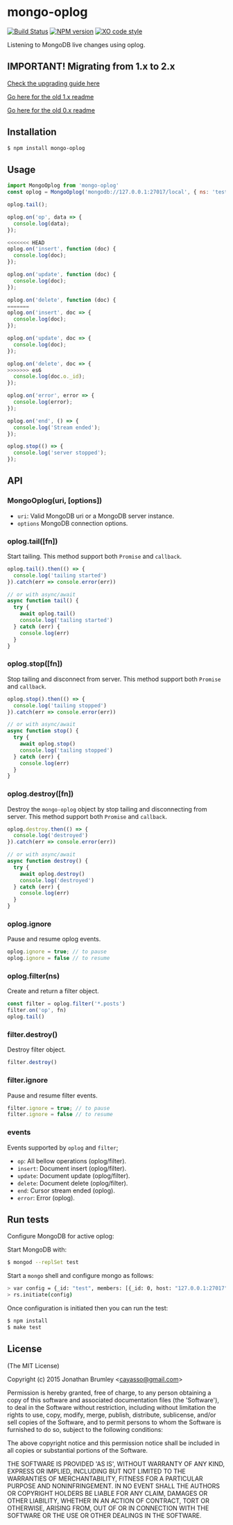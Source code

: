 # mongo-oplog

[![Build Status](https://img.shields.io/travis/cayasso/mongo-oplog/master.svg)](https://travis-ci.org/cayasso/mongo-oplog)
[![NPM version](https://img.shields.io/npm/v/mongo-oplog.svg)](https://www.npmjs.com/package/mongo-oplog)
[![XO code style](https://img.shields.io/badge/code_style-XO-5ed9c7.svg)](https://github.com/sindresorhus/xo)

Listening to MongoDB live changes using oplog.

## IMPORTANT! Migrating from 1.x to 2.x

[Check the upgrading guide here](https://github.com/cayasso/mongo-oplog/blob/develop/UPGRADE.md)

[Go here for the old 1.x readme](https://github.com/cayasso/mongo-oplog/tree/1.x)

[Go here for the old 0.x readme](https://github.com/cayasso/mongo-oplog/tree/0.x)

## Installation

``` bash
$ npm install mongo-oplog
```

## Usage

``` javascript
import MongoOplog from 'mongo-oplog'
const oplog = MongoOplog('mongodb://127.0.0.1:27017/local', { ns: 'test.posts' })

oplog.tail();

oplog.on('op', data => {
  console.log(data);
});

<<<<<<< HEAD
oplog.on('insert', function (doc) {
  console.log(doc);
});

oplog.on('update', function (doc) {
  console.log(doc);
});

oplog.on('delete', function (doc) {
=======
oplog.on('insert', doc => {
  console.log(doc);
});

oplog.on('update', doc => {
  console.log(doc);
});

oplog.on('delete', doc => {
>>>>>>> es6
  console.log(doc.o._id);
});

oplog.on('error', error => {
  console.log(error);
});

oplog.on('end', () => {
  console.log('Stream ended');
});

oplog.stop(() => {
  console.log('server stopped');
});
```

## API

### MongoOplog(uri, [options])

* `uri`: Valid MongoDB uri or a MongoDB server instance.
* `options` MongoDB connection options.

### oplog.tail([fn])

Start tailing.
This method support both `Promise` and `callback`.

```javascript
oplog.tail().then(() => {
  console.log('tailing started')
}).catch(err => console.error(err))

// or with async/await
async function tail() {
  try {
    await oplog.tail()
    console.log('tailing started')
  } catch (err) {
    console.log(err)
  }
}
```

### oplog.stop([fn])

Stop tailing and disconnect from server.
This method support both `Promise` and `callback`.

```javascript
oplog.stop().then(() => {
  console.log('tailing stopped')
}).catch(err => console.error(err))

// or with async/await
async function stop() {
  try {
    await oplog.stop()
    console.log('tailing stopped')
  } catch (err) {
    console.log(err)
  }
}
```

### oplog.destroy([fn])

Destroy the `mongo-oplog` object by stop tailing and disconnecting from server.
This method support both `Promise` and `callback`.

```javascript
oplog.destroy.then(() => {
  console.log('destroyed')
}).catch(err => console.error(err))

// or with async/await
async function destroy() {
  try {
    await oplog.destroy()
    console.log('destroyed')
  } catch (err) {
    console.log(err)
  }
}
```

### oplog.ignore

Pause and resume oplog events.

```javascript
oplog.ignore = true; // to pause
oplog.ignore = false // to resume
```

### oplog.filter(ns)

Create and return a filter object.

```javascript
const filter = oplog.filter('*.posts')
filter.on('op', fn)
oplog.tail()
```

### filter.destroy()

Destroy filter object.

```javascript
filter.destroy()
```

### filter.ignore

Pause and resume filter events.

```javascript
filter.ignore = true; // to pause
filter.ignore = false // to resume
```

### events

Events supported by `oplog` and `filter`;

* `op`: All bellow operations (oplog/filter).
* `insert`: Document insert (oplog/filter).
* `update`: Document update (oplog/filter).
* `delete`: Document delete (oplog/filter).
* `end`: Cursor stream ended (oplog).
* `error`: Error (oplog).

## Run tests

Configure MongoDB for active oplog:

Start MongoDB with:

``` bash
$ mongod --replSet test
```

Start a `mongo` shell and configure mongo as follows:

```bash
> var config = {_id: "test", members: [{_id: 0, host: "127.0.0.1:27017"}]}
> rs.initiate(config)
```

Once configuration is initiated then you can run the test:

``` bash
$ npm install
$ make test
```

## License

(The MIT License)

Copyright (c) 2015 Jonathan Brumley &lt;cayasso@gmail.com&gt;

Permission is hereby granted, free of charge, to any person obtaining
a copy of this software and associated documentation files (the
'Software'), to deal in the Software without restriction, including
without limitation the rights to use, copy, modify, merge, publish,
distribute, sublicense, and/or sell copies of the Software, and to
permit persons to whom the Software is furnished to do so, subject to
the following conditions:

The above copyright notice and this permission notice shall be
included in all copies or substantial portions of the Software.

THE SOFTWARE IS PROVIDED 'AS IS', WITHOUT WARRANTY OF ANY KIND,
EXPRESS OR IMPLIED, INCLUDING BUT NOT LIMITED TO THE WARRANTIES OF
MERCHANTABILITY, FITNESS FOR A PARTICULAR PURPOSE AND NONINFRINGEMENT.
IN NO EVENT SHALL THE AUTHORS OR COPYRIGHT HOLDERS BE LIABLE FOR ANY
CLAIM, DAMAGES OR OTHER LIABILITY, WHETHER IN AN ACTION OF CONTRACT,
TORT OR OTHERWISE, ARISING FROM, OUT OF OR IN CONNECTION WITH THE
SOFTWARE OR THE USE OR OTHER DEALINGS IN THE SOFTWARE.
